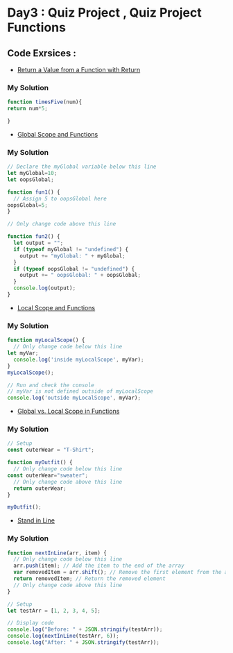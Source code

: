 # Day3 : Quiz Project , Quiz Project Functions
## Code Exrsices :
- [Return a Value from a Function with Return
](https://www.freecodecamp.org/learn/javascript-algorithms-and-data-structures/basic-javascript/return-a-value-from-a-function-with-return)

### My Solution
```javascript
function timesFive(num){
return num*5;

}
```
- [Global Scope and Functions
](https://www.freecodecamp.org/learn/javascript-algorithms-and-data-structures/basic-javascript/global-scope-and-functions)
### My Solution 
```javascript
// Declare the myGlobal variable below this line
let myGlobal=10;
let oopsGlobal;

function fun1() {
  // Assign 5 to oopsGlobal here
oopsGlobal=5;
}

// Only change code above this line

function fun2() {
  let output = "";
  if (typeof myGlobal != "undefined") {
    output += "myGlobal: " + myGlobal;
  }
  if (typeof oopsGlobal != "undefined") {
    output += " oopsGlobal: " + oopsGlobal;
  }
  console.log(output);
}

```
- [Local Scope and Functions
](https://www.freecodecamp.org/learn/javascript-algorithms-and-data-structures/basic-javascript/local-scope-and-functions)
### My Solution
```javascript
function myLocalScope() {
  // Only change code below this line
let myVar;
  console.log('inside myLocalScope', myVar);
}
myLocalScope();

// Run and check the console
// myVar is not defined outside of myLocalScope
console.log('outside myLocalScope', myVar);

```
- [Global vs. Local Scope in Functions
](https://www.freecodecamp.org/learn/javascript-algorithms-and-data-structures/basic-javascript/global-vs--local-scope-in-functions)
### My Solution
```javascript
// Setup
const outerWear = "T-Shirt";

function myOutfit() {
  // Only change code below this line
const outerWear="sweater";
  // Only change code above this line
  return outerWear;
}

myOutfit();
```
- [Stand in Line](https://www.freecodecamp.org/learn/javascript-algorithms-and-data-structures/basic-javascript/stand-in-line)

### My Solution
```javascript
function nextInLine(arr, item) {
  // Only change code below this line
  arr.push(item); // Add the item to the end of the array
  var removedItem = arr.shift(); // Remove the first element from the array
  return removedItem; // Return the removed element
  // Only change code above this line
}

// Setup
let testArr = [1, 2, 3, 4, 5];

// Display code
console.log("Before: " + JSON.stringify(testArr));
console.log(nextInLine(testArr, 6));
console.log("After: " + JSON.stringify(testArr));

```


